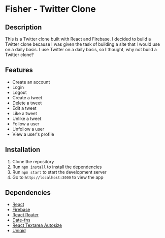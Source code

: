 # Fisher - Twitter Clone

## Description

This is a Twitter clone built with React and Firebase.
I decided to build a Twitter clone because I was given the task of building a site that I would use on a daily basis. I use Twitter on a daily basis, so I thought, why not build a Twitter clone?

## Features

-   Create an account
-  Login
- Logout
-  Create a tweet
- Delete a tweet
- Edit a tweet
- Like a tweet
- Unlike a tweet
- Follow a user
- Unfollow a user
- View a user's profile

## Installation

1. Clone the repository
2. Run `npm install` to install the dependencies
3. Run `npm start` to start the development server
4. Go to `http://localhost:3000` to view the app

## Dependencies

-  [React](https://reactjs.org/)
-  [Firebase](https://firebase.google.com/)
-  [React Router](https://reactrouter.com/)
-  [Date-fns](https://date-fns.org/)
-  [React Textarea Autosize](https://www.npmjs.com/package/react-textarea-autosize)
-  [Uniqid](https://www.npmjs.com/package/uniqid)

